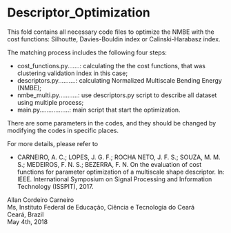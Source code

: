 # Descriptor_Optimization
This fold contains all necessary code files to optimize the NMBE with the cost functions: Silhoutte, Davies-Bouldin index or Calinski-Harabasz index.

The matching process includes the following four steps:

* cost_functions.py.......: calculating the the cost functions, that was clustering validation index in this case;
* descriptors.py..........: calculating Normalized Multiscale Bending Energy (NMBE);
* nmbe_multi.py...........: use descriptors.py script to describe all dataset using multiple process;
* main.py.................: main script that start the optimization.

There are some parameters in the codes, and they should be changed by modifying the codes in specific places.


For more details, please refer to
* CARNEIRO, A. C.; LOPES, J. G. F.; ROCHA NETO, J. F. S.; SOUZA, M. M. S.; MEDEIROS, F. N. S.; BEZERRA, F. N. On the evaluation of cost functions for parameter optimization of a multiscale shape descriptor. In: IEEE. International Symposium on Signal Processing and
Information Technology (ISSPIT), 2017.


Allan Cordeiro Carneiro  
Ms, Instituto Federal de Educação, Ciência e Tecnologia do Ceará  
Ceará, Brazil  
May 4th, 2018
